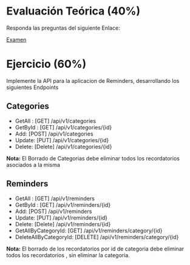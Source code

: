 
# Evaluación Teórica (40%)
Responda las preguntas del siguiente Enlace:

[Examen](https://forms.gle/eb66VSrd4L5JnCti7)


# Ejercicio (60%)
Implemente la API para la aplicacion de Reminders, desarrollando los siguientes Endpoints

## Categories
- GetAll : [GET] /api/v1/categories
- GetById : [GET] /api/v1/categories/{id}
- Add: [POST] /api/v1/categories
- Update: [PUT] /api/v1/categories/{id}
- Delete: [Delete] /api/v1/categories/{id} 

**Nota:** El Borrado de Categorias debe eliminar todos los recordatorios asociados a la misma

## Reminders
- GetAll : [GET] /api/v1/reminders
- GetById : [GET] /api/v1/reminders/{id}
- Add: [POST] /api/v1/reminders
- Update: [PUT] /api/v1/reminders/{id}
- Delete: [Delete] /api/v1/reminders/{id} 
- GetAllByCategoryId: [GET] /api/v1/reminders/category/{id}
- DeleteAllByCategoryId: [DELETE] /api/v1/reminders/category/{id}

**Nota:** El borrado de los recordatorios por id de categoria debe eliminar todos los recordatorios , sin eliminar la categoria.